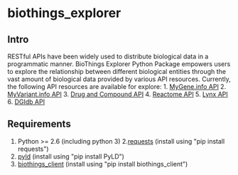 # biothings_explorer

## Intro
RESTful APIs have been widely used to distribute biological data in a programmatic manner. BioThings Explorer Python Package empowers users to explore the relationship between different biological entities through the vast amount of biological data provided by various API resources. Currently, the following API resources are available for explore:
	1. [MyGene.info API](http://mygene.info)
	2. [MyVariant.info API](http://myvariant.info)
	3. [Drug and Compound API](http://c.biothings.io)
	4. [Reactome API](http://reactome.org/ContentService/)
	5. [Lynx API](http://lynx.ci.uchicago.edu/webservices.html)
	6. [DGIdb API](http://dgidb.genome.wustl.edu/api)

## Requirements
1. Python >= 2.6 (including python 3)
2.[requests](https://pypi.python.org/pypi/requests) (install using "pip install requests")
3. [pyld](https://pypi.python.org/pypi/PyLD/0.7.2) (install using "pip install PyLD")
4. [biothings_client](https://pypi.python.org/pypi/biothings-client/0.1.1) (install using "pip install biothings_client")



